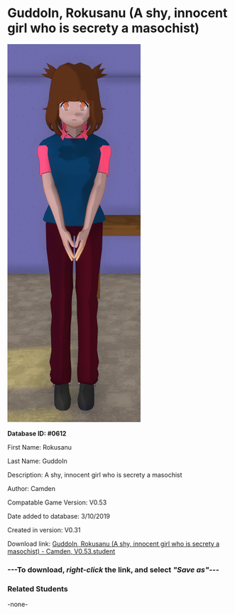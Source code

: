 # GuddoIn, Rokusanu (A shy, innocent girl who is secrety a masochist)

<img src="../../Files/Images/GuddoIn, Rokusanu (A shy, innocent girl who is secrety a masochist).png" title="GuddoIn, Rokusanu (A shy, innocent girl who is secrety a masochist) - Camden, V0.53">

**Database ID: #0612**

First Name: Rokusanu

Last Name: GuddoIn

Description: A shy, innocent girl who is secrety a masochist

Author: Camden

Compatable Game Version: V0.53

Date added to database: 3/10/2019

Created in version: V0.31

Download link: <a href="https://raw.githubusercontent.com/Arbiter1223/Daigaku-Gurashi-Custom-Students/master/Files/Student%20Files/GuddoIn%2C%20Rokusanu%20(A%20shy%2C%20innocent%20girl%20who%20is%20secrety%20a%20masochist)%20-%20Camden%2C%20V0.53.student">GuddoIn, Rokusanu (A shy, innocent girl who is secrety a masochist) - Camden, V0.53.student</a>

### ---**To download, _right-click_ the link, and select _"Save as"_**---

### Related Students

-none-
